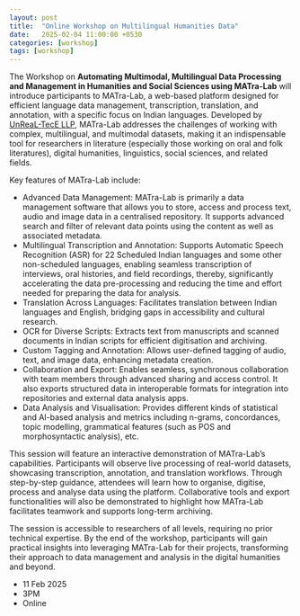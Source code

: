 ```yaml
---
layout: post
title:  "Online Workshop on Multilingual Humanities Data"
date:   2025-02-04 11:00:00 +0530
categories: [workshop]
tags: [workshop]
---
```


The Workshop on **Automating Multimodal, Multilingual Data Processing and Management in Humanities and Social Sciences using MATra-Lab** will introduce participants to MATra-Lab, a web-based platform designed for efficient language data management, transcription, translation, and annotation, with a specific focus on Indian languages. Developed by [UnReaL-TecE LLP](https://www.unreal-tece.co.in/), MATra-Lab addresses the challenges of working with complex, multilingual, and multimodal datasets, making it an indispensable tool for researchers in literature (especially those working on oral and folk literatures), digital humanities, linguistics, social sciences, and related fields.

Key features of MATra-Lab include:
* Advanced Data Management: MATra-Lab is primarily a data management software that allows you to store, access and process text, audio and image data in a centralised repository. It supports advanced search and filter of relevant data points using the content as well as associated metadata.
* Multilingual Transcription and Annotation: Supports Automatic Speech Recognition (ASR) for 22 Scheduled Indian languages and some other non-scheduled languages, enabling seamless transcription of interviews, oral histories, and field recordings, thereby, significantly accelerating the data pre-processing and reducing the time and effort needed for preparing the data for analysis.
* Translation Across Languages: Facilitates translation between Indian languages and English, bridging gaps in accessibility and cultural research.
* OCR for Diverse Scripts: Extracts text from manuscripts and scanned documents in Indian scripts for efficient digitisation and archiving.
* Custom Tagging and Annotation: Allows user-defined tagging of audio, text, and image data, enhancing metadata creation.
* Collaboration and Export: Enables seamless, synchronous collaboration with team members through advanced sharing and access control. It also exports structured data in interoperable formats for integration into repositories and external data analysis apps.
* Data Analysis and Visualisation: Provides different kinds of statistical and AI-based analysis and metrics including n-grams, concordances, topic modelling, grammatical features (such as POS and morphosyntactic analysis), etc.

This session will feature an interactive demonstration of MATra-Lab’s capabilities. Participants will observe live processing of real-world datasets, showcasing transcription, annotation, and translation workflows. Through step-by-step guidance, attendees will learn how to organise, digitise, process and analyse data using the platform. Collaborative tools and export functionalities will also be demonstrated to highlight how MATra-Lab facilitates teamwork and supports long-term archiving.

The session is accessible to researchers of all levels, requiring no prior technical expertise. By the end of the workshop, participants will gain practical insights into leveraging MATra-Lab for their projects, transforming their approach to data management and analysis in the digital humanities and beyond.

* 11 Feb 2025
* 3PM
* Online



